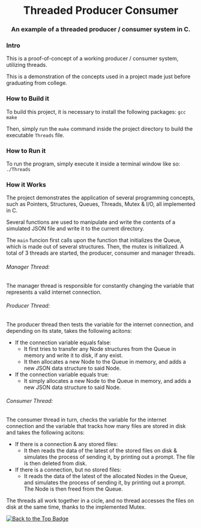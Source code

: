 <div align="center">

# Threaded Producer Consumer
### An example of a threaded producer / consumer system in C.

</div>

### Intro
This is a proof-of-concept of a working producer / consumer system, utilizing threads.

This is a demonstration of the concepts used in a project made just before graduating from college.

### How to Build it
To build this project, it is necessary to install the following packages: `gcc` `make`

Then, simply run the `make` command inside the project directory to build the executable `Threads` file.

### How to Run it
To run the program, simply execute it inside a terminal window like so: `./Threads`

### How it Works
The project demonstrates the application of several programming concepts, such as Pointers, Structures, Queues, Threads, Mutex & I/O, all implemented in C.

Several functions are used to manipulate and write the contents of a simulated JSON file and write it to the current directory.

The `main` funcion first calls upon the function that initializes the Queue, which is made out of several structures. Then, the mutex is initialized. A total of 3 threads are started, the producer, consumer and manager threads.

###### Manager Thread:
The manager thread is responsible for constantly changing the variable that represents a valid internet connection.

###### Producer Thread:
The producer thread then tests the variable for the internet connection, and depending on its state, takes the following acitons:
- If the connection variable equals false:
  - It first tries to transfer any Node structures from the Queue in memory and write it to disk, if any exist.
  - It then allocates a new Node to the Queue in memory, and adds a new JSON data structure to said Node.
- If the connection variable equals true:
  - It simply allocates a new Node to the Queue in memory, and adds a new JSON data structure to said Node.

###### Consumer Thread:
The consumer thread in turn, checks the variable for the internet connection and the variable that tracks how many files are stored in disk and takes the following acitons:
- If there is a connection & any stored files:
  - It then reads the data of the latest of the stored files on disk & simulates the process of sending it, by printing out a prompt. The file is then deleted from disk.
- If there is a connection, but no stored files:
  - It reads the data of the latest of the allocated Nodes in the Queue, and simulates the process of sending it, by printing out a prompt. The Node is then freed from the Queue.

The threads all work together in a cicle, and no thread accesses the files on disk at the same time, thanks to the implemented Mutex.

[![Back to the Top Badge](https://custom-icon-badges.demolab.com/badge/Back_to_the_Top-black?logo=chevron-up)](#threaded-producer-consumer)
